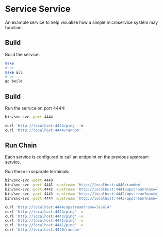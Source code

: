 # Service Service

An example service to help visualize how
a simple microservice system may function.

## Build

Build the service:
```bash
make
# or
make all
# or
go build
```

## Build

Run the service on port 4444:
```bash
bin/svc-svc -port 4444
```

```bash
curl 'http://localhost:4444/ping '-v
curl 'http://localhost:4444/random'
```

## Run Chain

Each service is configured to call an endpoint
on the previous upstream service.

Run these in separate terminals:

```bash
bin/svc-svc -port 4440
bin/svc-svc -port 4441 -upstream 'http://localhost:4440/random'
bin/svc-svc -port 4442 -upstream 'http://localhost:4441/upstream?name=level1'
bin/svc-svc -port 4443 -upstream 'http://localhost:4442/upstream?name=level2'
bin/svc-svc -port 4444 -upstream 'http://localhost:4443/upstream?name=level3'
```

```bash
curl 'http://localhost:4444/upstream?name=level4'
curl 'http://localhost:4444/ping' -v
curl 'http://localhost:4443/ping' -v
curl 'http://localhost:4442/ping' -v
curl 'http://localhost:4441/ping' -v
curl 'http://localhost:4440/random'
```
